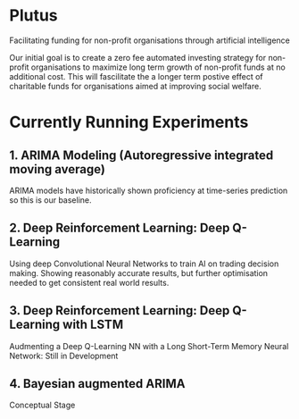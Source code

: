 # Plutus
Facilitating funding for non-profit organisations through artificial intelligence 

Our initial goal is to create a zero fee automated investing strategy for non-profit organisations to maximize long term growth of non-profit funds at no additional cost. 
This will fascilitate the a longer term postive effect of charitable funds for organisations aimed at improving social welfare.

# Currently Running Experiments
## 1. ARIMA Modeling (Autoregressive integrated moving average)
ARIMA models have historically shown proficiency at time-series prediction so this is our baseline.
## 2. Deep Reinforcement Learning: Deep Q-Learning
Using deep Convolutional Neural Networks to train AI on trading decision making. Showing reasonably accurate results, but further optimisation needed to get consistent real world results.
## 3. Deep Reinforcement Learning: Deep Q-Learning with LSTM
Audmenting a Deep Q-Learning NN with a Long Short-Term Memory Neural Network: Still in Development
## 4. Bayesian augmented ARIMA
Conceptual Stage
